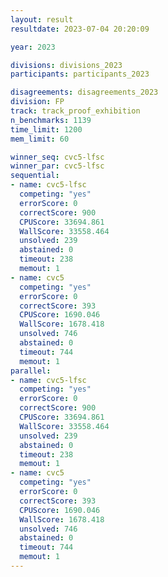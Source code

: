 ```yaml
---
layout: result
resultdate: 2023-07-04 20:20:09

year: 2023

divisions: divisions_2023
participants: participants_2023

disagreements: disagreements_2023
division: FP
track: track_proof_exhibition
n_benchmarks: 1139
time_limit: 1200
mem_limit: 60

winner_seq: cvc5-lfsc
winner_par: cvc5-lfsc
sequential:
- name: cvc5-lfsc
  competing: "yes"
  errorScore: 0
  correctScore: 900
  CPUScore: 33694.861
  WallScore: 33558.464
  unsolved: 239
  abstained: 0
  timeout: 238
  memout: 1
- name: cvc5
  competing: "yes"
  errorScore: 0
  correctScore: 393
  CPUScore: 1690.046
  WallScore: 1678.418
  unsolved: 746
  abstained: 0
  timeout: 744
  memout: 1
parallel:
- name: cvc5-lfsc
  competing: "yes"
  errorScore: 0
  correctScore: 900
  CPUScore: 33694.861
  WallScore: 33558.464
  unsolved: 239
  abstained: 0
  timeout: 238
  memout: 1
- name: cvc5
  competing: "yes"
  errorScore: 0
  correctScore: 393
  CPUScore: 1690.046
  WallScore: 1678.418
  unsolved: 746
  abstained: 0
  timeout: 744
  memout: 1
---
```

